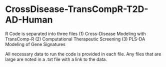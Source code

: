 # CrossDisease-TransCompR-T2D-AD-Human

R Code is separated into three files
(1) Cross-Disease Modeling with TransComp-R
(2) Computational Therapeutic Screening
(3) PLS-DA Modeling of Gene Signatures

All necessary data to run the code is provided in each file. Any files that are large are noted in a .txt file with a link to the data.
